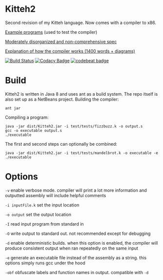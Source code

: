 # Kitteh2
Second revision of my Kitteh language. Now comes with a compiler to x86.

[Example programs](test/tests/) (used to test the compiler)

[Moderately disorganized and non-comprehensive spec](https://docs.google.com/document/d/1dw9Ag-AqB0_U6fwufkz3x9wXi0YkXPNi9wMsqXqoC-M/edit)

[Explanation of how the compiler works (1400 words + diagrams)](https://drive.google.com/open?id=0B80kPFdC2o1rSjF1QTcteEVMWkE)

[![Build Status](https://travis-ci.org/leijurv/Kitteh2.svg?branch=master)](https://travis-ci.org/leijurv/Kitteh2) [![Codacy Badge](https://api.codacy.com/project/badge/Grade/0f4594175ed0407aa36d97c068f9ae9f)](https://www.codacy.com/app/leijurv/Kitteh2?utm_source=github.com&amp;utm_medium=referral&amp;utm_content=leijurv/Kitteh2&amp;utm_campaign=Badge_Grade) [![codebeat badge](https://codebeat.co/badges/87580ebc-79ef-45b9-b316-aa7ad343cc27)](https://codebeat.co/projects/github-com-leijurv-kitteh2-master)

# Build
Kitteh2 is written in Java 8 and uses ant as a build system. The repo itself is also set up as a NetBeans project.
Building the compiler: 

```
ant jar
```

Compiling a program:

```
java -jar dist/Kitteh2.jar -i test/tests/fizzbuzz.k -o output.s
gcc -o executable output.s
./executable
```

The first and second steps can optionally be combined:

```
java -jar dist/Kitteh2.jar -i test/tests/mandelbrot.k -o executable -e
./executable
```

# Options
`-v` enable verbose mode. compiler will print a lot more information and outputted assembly will include helpful comments

`-i inputFile.k` set the input location

`-o output` set the output location

`-I` read input program from standard in

`-O` write output to standard out. not recommended except for debugging

`-d` enable deterministic builds. when this option is enabled, the compiler will produce consistent output when ran repeatedly on the same input

`-e` generate an executable file instead of the assembly as a string. this options simply runs gcc under the hood

`-obf` obfuscate labels and function names in output. compatible with `-d`

